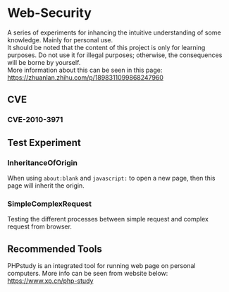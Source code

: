 # Web-Security
A series of experiments for inhancing the intuitive understanding of some knowledge. Mainly for personal use.  
It should be noted that the content of this project is only for learning purposes. Do not use it for illegal purposes; otherwise, the consequences will be borne by yourself.  
More information about this can be seen in this page: https://zhuanlan.zhihu.com/p/1898311099868247960

## CVE
### CVE-2010-3971

## Test Experiment
### InheritanceOfOrigin 
When using `about:blank` and `javascript:` to open a new page, then this page will inherit the origin.

### SimpleComplexRequest 
Testing the different processes between simple request and complex request from browser.


## Recommended Tools 
PHPstudy is an integrated tool for running web page on personal computers. More info can be seen from website below:
https://www.xp.cn/php-study
